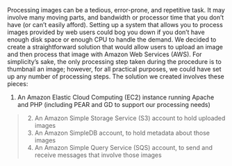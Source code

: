 Processing images can be a tedious, error-prone, and repetitive task. It may involve many moving parts, and bandwidth or processor time that you don’t have (or can’t easily afford). Setting up a system that allows you to process images provided by web users could bog you down if you don’t have enough disk space or enough CPU to handle the demand.
We decided to create a straightforward solution that would allow users to upload an image and then process that image with Amazon Web Services (AWS). For simplicity’s sake, the only processing step taken during the procedure is to thumbnail an image; however, for all practical purposes, we could have set up any number of processing steps.
The solution we created involves these pieces:
  1. An Amazon Elastic Cloud Computing (EC2) instance running Apache and PHP (including PEAR and GD to support our processing needs)
> 2.	An Amazon Simple Storage Service (S3) account to hold uploaded images
> 3.	An Amazon SimpleDB account, to hold metadata about those images
> 4.	An Amazon Simple Query Service (SQS) account, to send and receive messages that involve those images